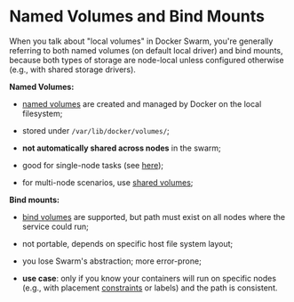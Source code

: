 # Named Volumes and Bind Mounts

When you talk about "local volumes" in Docker Swarm, you're generally referring to both named volumes (on default local driver) and bind mounts, because both types of storage are node-local unless configured otherwise (e.g., with shared storage drivers).

**Named Volumes:**

- [named volumes](../../../../../../volume/mount/type/named/how-work/how_work.md) are created and managed by Docker on the local filesystem;
- stored under `/var/lib/docker/volumes/`;
- **not automatically shared across nodes** in the swarm;


- good for single-node tasks (see [here](../problem/problem.md));
- for multi-node scenarios, use [shared volumes](../../shared/shared.md);

**Bind mounts:**

- [bind volumes](../../../../../../volume/mount/type/bind/how-work/how_work.md) are supported, but path must exist on all nodes where the service could run;
- not portable, depends on specific host file system layout;
- you lose Swarm's abstraction; more error-prone;


- **use case**: only if you know your containers will run on specific nodes (e.g., with placement [constraints](../../../../service/option/constraint/definition/definition.md) or labels) and the path is consistent.

